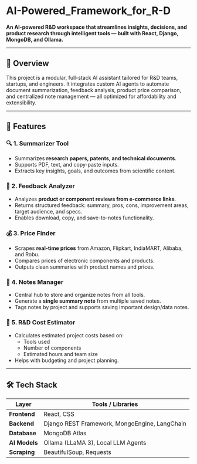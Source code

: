 # AI-Powered_Framework_for_R-D

**An AI-powered R&D workspace that streamlines insights, decisions, and product research through intelligent tools — built with React, Django, MongoDB, and Ollama.**

---

## 📌 Overview

This project is a modular, full-stack AI assistant tailored for R&D teams, startups, and engineers. It integrates custom AI agents to automate document summarization, feedback analysis, product price comparison, and centralized note management — all optimized for affordability and extensibility.

---

## 🚀 Features

### 🔍 1. Summarizer Tool
- Summarizes **research papers, patents, and technical documents**.
- Supports PDF, text, and copy-paste inputs.
- Extracts key insights, goals, and outcomes from scientific content.

### 💬 2. Feedback Analyzer
- Analyzes **product or component reviews from e-commerce links**.
- Returns structured feedback: summary, pros, cons, improvement areas, target audience, and specs.
- Enables download, copy, and save-to-notes functionality.

### 💰 3. Price Finder
- Scrapes **real-time prices** from Amazon, Flipkart, IndiaMART, Alibaba, and Robu.
- Compares prices of electronic components and products.
- Outputs clean summaries with product names and prices.

### 💂️ 4. Notes Manager
- Central hub to store and organize notes from all tools.
- Generate a **single summary note** from multiple saved notes.
- Tags notes by project and supports saving important design/data notes.

### 🧲 5. R&D Cost Estimator
- Calculates estimated project costs based on:
  - Tools used
  - Number of components
  - Estimated hours and team size
- Helps with budgeting and project planning.

---

## 🛠️ Tech Stack

| Layer        | Tools / Libraries                                |
|--------------|--------------------------------------------------|
| **Frontend** | React, CSS                                       |
| **Backend**  | Django REST Framework, MongoEngine, LangChain    |
| **Database** | MongoDB Atlas                                    |
| **AI Models**| Ollama (LLaMA 3), Local LLM Agents               |
| **Scraping** | BeautifulSoup, Requests                          |

